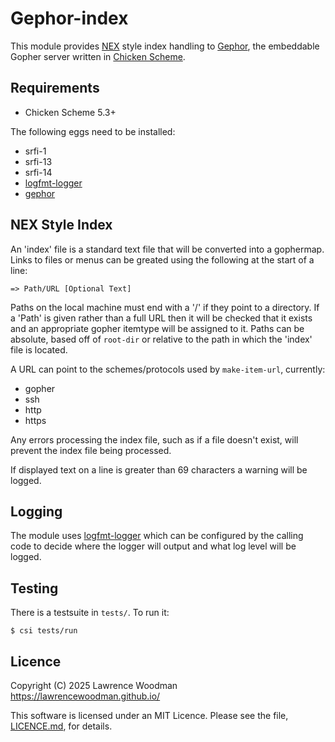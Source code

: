 Gephor-index
============

This module provides [NEX](https://nightfall.city/nex/info/specification.txt) style index handling to [Gephor](https://github.com/lawrencewoodman/gephor-egg), the embeddable Gopher server written in [Chicken Scheme](https://call-cc.org/).


Requirements
------------
* Chicken Scheme 5.3+

The following eggs need to be installed:
* srfi-1
* srfi-13
* srfi-14
* [logfmt-logger](https://github.com/lawrencewoodman/logfmt-logger-egg)
* [gephor](https://github.com/lawrencewoodman/gephor-egg)


NEX Style Index
---------------
An 'index' file is a standard text file that will be converted into a gophermap.  Links to files or menus can be greated using the following at the start of a line:
```
=> Path/URL [Optional Text]
```

Paths on the local machine must end with a '/' if they point to a directory.  If a 'Path' is given rather than a full URL then it will be checked that it exists and an appropriate gopher itemtype will be assigned to it.  Paths can be absolute, based off of `root-dir` or relative to the path in which the 'index' file is located.


A URL can point to the schemes/protocols used by `make-item-url`, currently:
* gopher
* ssh
* http
* https

Any errors processing the index file, such as if a file doesn't exist, will prevent the index file being processed.

If displayed text on a line is greater than 69 characters a warning will be logged.


Logging
-------
The module uses [logfmt-logger](https://github.com/lawrencewoodman/logfmt-logger-egg) which can be configured by the calling code to decide where the logger will output and what log level will be logged.


Testing
-------
There is a testsuite in `tests/`.  To run it:

    $ csi tests/run


Licence
-------
Copyright (C) 2025 Lawrence Woodman <https://lawrencewoodman.github.io/>

This software is licensed under an MIT Licence.  Please see the file, [LICENCE.md](https://github.com/lawrencewoodman/gephor-index-egg/blob/master/LICENCE.md), for details.

